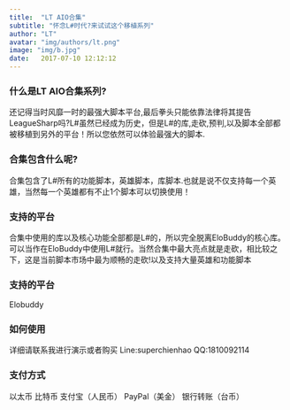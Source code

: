 ```yaml
---
title:  "LT AIO合集"
subtitle: "怀念L#时代?来试试这个移植系列"
author: "LT"
avatar: "img/authors/lt.png"
image: "img/b.jpg"
date:   2017-07-10 12:12:12
---
```


### 什么是LT AIO合集系列?
还记得当时风靡一时的最强大脚本平台,最后拳头只能依靠法律将其提告LeagueSharp吗?L#虽然已经成为历史，但是L#的库,走砍,预判,以及脚本全部都被移植到另外的平台！所以您依然可以体验最强大的脚本.

### 合集包含什么呢?
合集包含了L#所有的功能脚本，英雄脚本，库脚本.也就是说不仅支持每一个英雄，当然每一个英雄都有不止1个脚本可以切换使用！

### 支持的平台
合集中使用的库以及核心功能全部都是L#的，所以完全脱离EloBuddy的核心库。可以当作在EloBuddy中使用L#就行。当然合集中最大亮点就是走砍，相比较之下，这是当前脚本市场中最为顺畅的走砍!以及支持大量英雄和功能脚本

### 支持的平台
Elobuddy

### 如何使用
详细请联系我进行演示或者购买
Line:superchienhao
QQ:1810092114

### 支付方式
以太币
比特币
支付宝（人民币）
PayPal（美金）
银行转账（台币）
